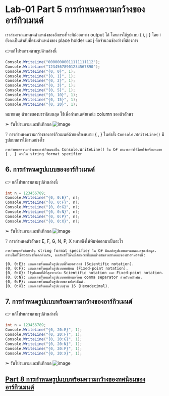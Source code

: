 # Lab-01 Part 5 การกำหนดความกว้างของอาร์กิวเมนต์

เราสามารถแกหนดตำแหน่งของอักขระที่จะพิม์ออกทาง output ได้ โดยการใช้รูปแบบ { i, j }
โดย i ยังคงเป็นลำดับที่ตามตำแหน่งของ place holder และ j คือจำนวนช่องว่างทีต้องการ

👉แก้โปรแกรมตามรูปด้านล่างนี้

```csharp
Console.WriteLine("00000000011111111112");
Console.WriteLine("12345678901234567890");
Console.WriteLine("{0, 0}", 1);
Console.WriteLine("{0, 1}", 1);
Console.WriteLine("{0, 2}", 1);
Console.WriteLine("{0, 3}", 1);
Console.WriteLine("{0, 5}", 1);
Console.WriteLine("{0, 10}", 1);
Console.WriteLine("{0, 15}", 1);
Console.WriteLine("{0, 20}", 1);
```

หมายเหตุ ตัวเลขสองบรรทัดบนสุด ใช้เพื่อกำหนดตำแหน่ง column ของตัวอักษร

➢ รันโปรแกรมและบันทึกผล
![image](https://github.com/Phetteepop/03376836-OOP-2566-Lab-01/assets/144197367/d47caffd-4011-4688-8857-e5e8a8b39322)

 
❔ การกำหนดความกว้างของอาร์กิวเมนต์ด้วยเครื่องหมาย { , } ในคำสั่ง ``Console.WriteLine()`` มีรูปแบบการใช้งานอย่างไร
```
การกำหนดความกว้างของอาร์กิวเมนต์ใน Console.WriteLine() ใน C# สามารถทำได้โดยใช้เครื่องหมาย { , } ภายใน string format specifier 
```
## 6. การกำหนดรูปแบบของอาร์กิวเมนต์

👉 แก้โปรแกรมตามรูปด้านล่างนี้

```csharp
int n = 123456789;
Console.WriteLine("{0, 0:E}", n);
Console.WriteLine("{0, 0:F}", n);
Console.WriteLine("{0, 0:G}", n);
Console.WriteLine("{0, 0:N}", n);
Console.WriteLine("{0, 0:P}", n);
Console.WriteLine("{0, 0:X}", n);
```

➢ รันโปรแกรมและบันทึกผล
![image](https://github.com/Phetteepop/03376836-OOP-2566-Lab-01/assets/144197367/eae495be-5917-4437-be10-6000a8d15801)

❔  การกำหนดตัวอักษร E, F, G, N, P, X หมายถึงให้พิมพ์ออกมาเป็นอะไร
```
การกำหนดตัวอักษรใน string format specifier ใน C# มีผลต่อรูปแบบการแสดงผลของข้อมูล. ตราบใดที่ใช้ตัวอักษรที่แตกต่างกัน, ผลลัพธ์ที่ได้จะมีลักษณะที่แตกต่างกันตามลักษณะของตัวอักษรดังนี้:

{0, 0:E}: แสดงเลขทั้งหมดในรูปแบบที่วิทยาศาสตร์ (Scientific notation).
{0, 0:F}: แสดงเลขทั้งหมดในรูปแบบทศนิยม (Fixed-point notation).
{0, 0:G}: ใช้รูปแบบที่ดีที่สุดระหว่าง Scientific notation และ Fixed-point notation.
{0, 0:N}: แสดงเลขทั้งหมดในรูปแบบทศนิยมพร้อม comma separator สำหรับหลักพัน.
{0, 0:P}: แสดงเลขทั้งหมดในรูปแบบของเปอร์เซ็นต์.
{0, 0:X}: แสดงเลขทั้งหมดในรูปแบบฐาน 16 (Hexadecimal).

``` 

## 7. การกำหนดรูปแบบพร้อมความกว้างของอาร์กิวเมนต์

👉 แก้โปรแกรมตามรูปด้านล่างนี้

```csharp
int n = 123456789;
Console.WriteLine("{0, 20:E}", 1);
Console.WriteLine("{0, 20:F}", 1);
Console.WriteLine("{0, 20:G}", 1);
Console.WriteLine("{0, 20:N}", 1);
Console.WriteLine("{0, 20:P}", 1);
Console.WriteLine("{0, 20:X}", 1);
```

➢   รันโปรแกรมและบันทึกผล
![image](https://github.com/Phetteepop/03376836-OOP-2566-Lab-01/assets/144197367/d74e43c4-ce50-40c5-8615-771e7d0576c5)

## [Part 8  การกำหนดรูปแบบพร้อมความกว้างของทศนิยมของอาร์กิวเมนต์](./Lab-01-part-8.md)

